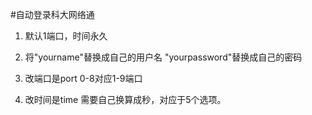 #自动登录科大网络通
1. 默认1端口，时间永久

2. 将"yourname"替换成自己的用户名
"yourpassword"替换成自己的密码

3. 改端口是port
0-8对应1-9端口

4. 改时间是time
需要自己换算成秒，对应于5个选项。
